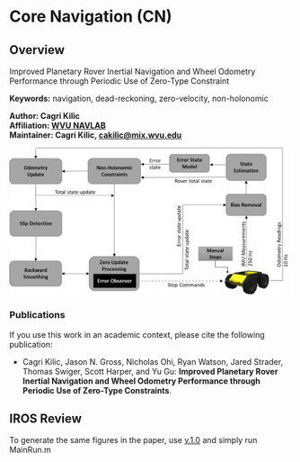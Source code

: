 # Core Navigation (CN)

## Overview
Improved Planetary Rover Inertial Navigation and Wheel Odometry Performance through Periodic Use of Zero-Type Constraint

**Keywords:** navigation, dead-reckoning, zero-velocity, non-holonomic

**Author: Cagri Kilic<br />
Affiliation: [WVU NAVLAB](https://navigationlab.wvu.edu/)<br />
Maintainer: Cagri Kilic, cakilic@mix.wvu.edu**

<img alt="Architecture" src="core_navigation_demos/doc/architecturev2.png" width="700">

### Publications

If you use this work in an academic context, please cite the following publication:

* Cagri Kilic, Jason N. Gross, Nicholas Ohi, Ryan Watson, Jared Strader, Thomas Swiger, Scott Harper, and Yu Gu: **Improved Planetary Rover Inertial Navigation and Wheel Odometry Performance through Periodic Use of Zero-Type Constraints**.

## IROS Review

To generate the same figures in the paper, use [v.1.0](https://github.com/wvu-navLab/CLN/tree/v1.0) and simply run MainRun.m
